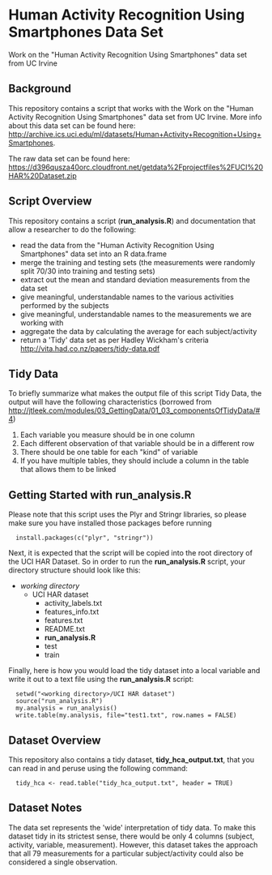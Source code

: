 Human Activity Recognition Using Smartphones Data Set 
=========================

Work on the "Human Activity Recognition Using Smartphones" data set from UC Irvine

Background
-----

This repository contains a script that works with the Work on the "Human Activity Recognition Using Smartphones" data set from UC Irvine.  More info about this data set can be found here: http://archive.ics.uci.edu/ml/datasets/Human+Activity+Recognition+Using+Smartphones.

The raw data set can be found here:  https://d396qusza40orc.cloudfront.net/getdata%2Fprojectfiles%2FUCI%20HAR%20Dataset.zip

Script Overview
-----

This repository contains a script (**run_analysis.R**) and documentation that allow a researcher to do the following:

* read the data from the "Human Activity Recognition Using Smartphones" data set into an R data.frame
* merge the training and testing sets (the measurements were randomly split 70/30 into training and testing sets)
* extract out the mean and standard deviation measurements from the data set
* give meaningful, understandable names to the various activities performed by the subjects
* give meaningful, understandable names to the measurements we are working with
* aggregate the data by calculating the average for each subject/activity
* return a 'Tidy' data set as per Hadley Wickham's criteria <link>http://vita.had.co.nz/papers/tidy-data.pdf</link>


Tidy Data
-----

To briefly summarize what makes the output file of this script Tidy Data, the output will have the following characteristics (borrowed from http://jtleek.com/modules/03_GettingData/01_03_componentsOfTidyData/#4)

1.  Each variable you measure should be in one column
2.  Each different observation of that variable should be in a different row
3.  There should be one table for each "kind" of variable
4.  If you have multiple tables, they should include a column in the table that allows them to be linked


Getting Started with run_analysis.R
-----
Please note that this script uses the Plyr and Stringr libraries, so please make sure you have installed those packages before running


      install.packages(c("plyr", "stringr"))


Next, it is expected that the  script will be copied into the root directory of the UCI HAR Dataset.  So in order to run the <b>run_analysis.R</b> script, your directory structure should look like this:



* *working directory*
  * UCI HAR dataset
    * activity_labels.txt
    * features_info.txt
    * features.txt
    * README.txt
    * **run_analysis.R**
    * test
    * train


Finally, here is how you would load the tidy dataset into a local variable and write it out to a text file using the **run_analysis.R** script:

      setwd("<working directory>/UCI HAR dataset")
      source("run_analysis.R")
      my.analysis = run_analysis()
      write.table(my.analysis, file="test1.txt", row.names = FALSE)


Dataset Overview
-----
This repository also contains a tidy dataset, **tidy_hca_output.txt**, that you can read in and peruse using the following command:

      tidy_hca <- read.table("tidy_hca_output.txt", header = TRUE)
      
Dataset Notes
-----
The data set represents the 'wide' interpretation of tidy data.  To make this dataset tidy in its strictest sense, there would be only 4 columns (subject, activity, variable, measurement).  However, this dataset takes the approach that all 79 measurements for a particular subject/activity could also be considered a single observation.


